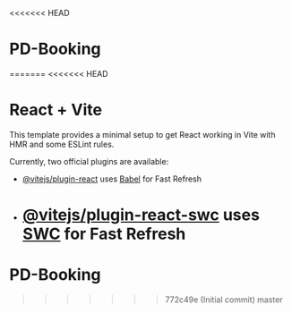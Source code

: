 <<<<<<< HEAD

<!-- @media screen and (max-width:575px) {}
@media screen and (min-width:576px) and (max-width:767px) {}
@media screen and (min-width:768px) and (max-width:991px) {}
@media screen and (min-width:992px) and (max-width:1199px) {} -->

# PD-Booking

=======
<<<<<<< HEAD

# React + Vite

This template provides a minimal setup to get React working in Vite with HMR and some ESLint rules.

Currently, two official plugins are available:

- [@vitejs/plugin-react](https://github.com/vitejs/vite-plugin-react/blob/main/packages/plugin-react/README.md) uses [Babel](https://babeljs.io/) for Fast Refresh
- # [@vitejs/plugin-react-swc](https://github.com/vitejs/vite-plugin-react-swc) uses [SWC](https://swc.rs/) for Fast Refresh

# PD-Booking

> > > > > > > 772c49e (Initial commit)
> > > > > > > master
